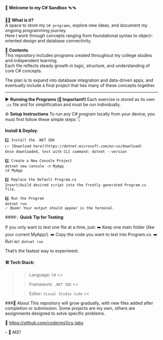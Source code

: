 #### 🧩 **Welcome to my C# Sandbox** 🩴🩴 
🤔❔ **What is it?**  
A space to store my `C# programs`, explore new ideas, and document my ongoing programming journey.  
Here I work through concepts ranging from foundational syntax to object-oriented design and database connectivity.  

📁 **Contents**  
This repository includes programs created throughout my college studies and independent learning.  
Each file reflects steady growth in logic, structure, and understanding of core C# concepts.  

The plan is to expand into database integration and data-driven apps, and eventually include a final project that ties many of these concepts together.  

---

▶️ **Running the Programs (🚨 Important!)**
Each exercise is stored as its own `.cs` file and for simplification and must be run individually.  

⚙️ **Setup Instructions**
To run any C# program locally from your device, you must first follow these simple steps 👇  

**Install & Deploy**:
```
1️⃣ Install the .NET SDK  
👉 [Download here](https://dotnet.microsoft.com/en-us/download)
Once downloaded, test with CLI command: dotnet --version

2️⃣ Create a New Console Project
dotnet new console -n MyApp
cd MyApp

3️⃣ Replace the Default Program.cs
Insert/build desired script into the freshly generated Program.cs file.

4️⃣ Run the Program
dotnet run
✅ Boom! Your output should appear in the terminal.
```

####💡 **Quick Tip for Testing**:

If you only want to test one file at a time, just:
➡️ Keep one main folder (like your current MyApp/).
➡️ Copy the code you want to test into Program.cs.
➡️ Run w/:  `dotnet run`

That’s the fastest way to experiment.

#### 🛠️ **Tech Stack**:
>> Language: `C#` <<

>> Framework: `.NET SDK` <<

>> Editor: `Visual Studio Code` <<

###📘 About
This repository will grow gradually, with new files added after completion or submission.
Some projects are my own, others are assignments designed to solve specific problems.

🔗 https://github.com/coderms1/cs-labs

– 🌛 *MS1*
